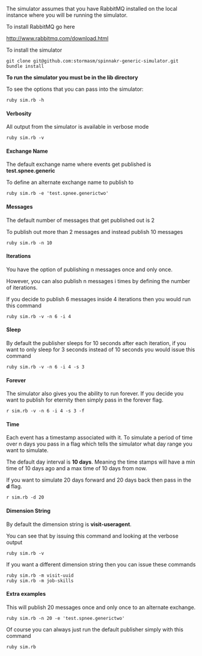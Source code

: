 The simulator assumes that you have RabbitMQ installed on the local
instance where you will be running the simulator.

To install RabbitMQ go here

http://www.rabbitmq.com/download.html

To install the simulator

```
git clone git@github.com:stormasm/spinnakr-generic-simulator.git
bundle install
```

**To run the simulator you must be in the lib directory**

To see the options that you can pass into the simulator:

```
ruby sim.rb -h
```

#### Verbosity

All output from the simulator is available in verbose mode

```
ruby sim.rb -v
```

#### Exchange Name

The default exchange name where events get published is **test.spnee.generic**

To define an alternate exchange name to publish to

```
ruby sim.rb -e 'test.spnee.generictwo'
```

#### Messages

The default number of messages that get published out is 2

To publish out more than 2 messages and instead publish 10 messages

```
ruby sim.rb -n 10
```


#### Iterations

You have the option of publishing n messages once and only once.

However, you can also publish n messages i times by defining the number of iterations.

If you decide to publish 6 messages inside 4 iterations then you would run this command

```
ruby sim.rb -v -n 6 -i 4
```

#### Sleep

By default the publisher sleeps for 10 seconds after each iteration, if you want to only
sleep for 3 seconds instead of 10 seconds you would issue this command

```
ruby sim.rb -v -n 6 -i 4 -s 3
```

#### Forever

The simulator also gives you the ability to run forever.  If you decide you want to publish for
eternity then simply pass in the forever flag.

```
r sim.rb -v -n 6 -i 4 -s 3 -f
```

#### Time

Each event has a timestamp associated with it.  To simulate a period of time over n days you pass
in a flag which tells the simulator what day range you want to simulate.

The default day interval is **10 days**.  Meaning the time stamps will have a min time
of 10 days ago and a max time of 10 days from now.

If you want to simulate 20 days forward and 20 days back then pass in the **d** flag.

```
r sim.rb -d 20
```

#### Dimension String

By default the dimension string is **visit-useragent**.

You can see that by issuing this command and looking at the verbose output

```
ruby sim.rb -v
```

If you want a different dimension string then you can issue these commands

```
ruby sim.rb -m visit-uuid
ruby sim.rb -m job-skills
```

#### Extra examples

This will publish 20 messages once and only once to an alternate exchange.

```
ruby sim.rb -n 20 -e 'test.spnee.generictwo'
```

Of course you can always just run the default publisher simply with this command

```
ruby sim.rb
```
